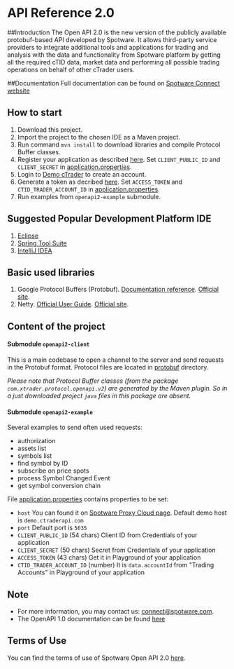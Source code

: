 # API Reference 2.0

##Introduction
The Open API 2.0 is the new version of the publicly available protobuf-based API developed by Spotware. It allows third-party service providers to integrate additional tools and applications for trading and analysis with the data and functionality from Spotware platform by getting all the required cTID data, market data and performing all possible trading operations on behalf of other cTrader users.

##Documentation
Full documentation can be found on [Spotware Connect website](https://connect.spotware.com/docs/open_api_2)

## How to start
1. Download this project.
2. Import the project to the chosen IDE as a Maven project.
4. Run command `mvn install` to download libraries and compile Protocol Buffer classes.
0. Register your application as described [here](https://connect.spotware.com/docs/open_api_2/getting_started_v2). Set `CLIENT_PUBLIC_ID` and `CLIENT_SECRET`
 in [application.properties](./openapi2-example/src/main/resources/application.properties). 
0. Login to [Demo cTrader](https://ct.spotware.com/) to create an account.
0. Generate a token as decribed [here](https://connect.spotware.com/docs/open_api_2/getting_started_v2/open_authentication_v2). Set `ACCESS_TOKEN` and 
`CTID_TRADER_ACCOUNT_ID` in [application.properties](./openapi2-example/src/main/resources/application.properties).
5. Run examples from `openapi2-example` submodule.

## Suggested Popular Development Platform IDE
1. [Eclipse](https://www.eclipse.org/downloads/)
2. [Spring Tool Suite](https://spring.io/tools3/sts/all)
3. [IntelliJ IDEA](https://www.jetbrains.com/idea/download/)

## Basic used libraries
1. Google Protocol Buffers (Protobuf). [Documentation reference](https://connect.spotware.com/docs/open_api_2/introduction_to_protocol_buffers_v2). 
[Official site](https://developers.google.com/protocol-buffers/).
2. Netty. [Official User Guide](https://netty.io/wiki/user-guide-for-4.x.html). [Official site](https://netty.io/).

## Content of the project
#### Submodule `openapi2-client`
This is a main codebase to open a channel to the server and send requests in the Protobuf format.
Protocol files are located in [protobuf](./openapi2-client/src/main/protobuf) directory. 

_Please note that Protocol Buffer classes (from the package `com.xtrader.protocol.openapi.v2`) are generated by the Maven plugin.
So in a just downloaded project `java` files in this package are absent._

#### Submodule `openapi2-example`
Several examples to send often used requests:
- authorization
- assets list
- symbols list
- find symbol by ID
- subscribe on price spots
- process Symbol Changed Event
- get symbol conversion chain

File [application.properties](./openapi2-example/src/main/resources/application.properties) contains properties to be set:
- `host` You can found it on [Spotware Proxy Cloud page](https://connect.spotware.com/docs/open_api_2/proxy_cloud_v2).
Default demo host is `demo.ctraderapi.com`
- `port` Default port is `5035`
- `CLIENT_PUBLIC_ID` (54 chars) Client ID from Credentials of your application
- `CLIENT_SECRET` (50 chars) Secret from Credentials of your application
- `ACCESS_TOKEN` (43 chars) Get it in Playground of your application 
- `CTID_TRADER_ACCOUNT_ID` (number) It is `data.accountId` from "Trading Accounts" in Playground of your application

## Note
- For more information, you may contact us: connect@spotware.com.
- The OpenAPI 1.0 documentation can be found [here](https://connect.spotware.com/docs/api-reference)

## Terms of Use
You can find the terms of use of Spotware Open API 2.0 [here](https://connect.spotware.com/docs/terms-of-use).